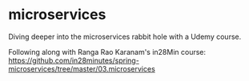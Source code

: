 # microservices
Diving deeper into the microservices rabbit hole with a Udemy course.

Following along with Ranga Rao Karanam's in28Min course:
  https://github.com/in28minutes/spring-microservices/tree/master/03.microservices
